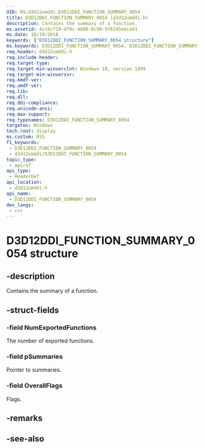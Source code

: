 ```yaml
---
UID: NS:d3d12umddi.D3D12DDI_FUNCTION_SUMMARY_0054
title: D3D12DDI_FUNCTION_SUMMARY_0054 (d3d12umddi.h)
description: Contains the summary of a function.
ms.assetid: 4cc6cf19-479c-4600-8c90-5f6345eece41
ms.date: 10/19/2018
keywords: ["D3D12DDI_FUNCTION_SUMMARY_0054 structure"]
ms.keywords: D3D12DDI_FUNCTION_SUMMARY_0054, D3D12DDI_FUNCTION_SUMMARY_0054,
req.header: d3d12umddi.h
req.include-header: 
req.target-type: 
req.target-min-winverclnt: Windows 10, version 1809
req.target-min-winversvr: 
req.kmdf-ver: 
req.umdf-ver: 
req.lib: 
req.dll: 
req.ddi-compliance: 
req.unicode-ansi: 
req.max-support: 
req.typenames: D3D12DDI_FUNCTION_SUMMARY_0054
targetos: Windows
tech.root: display
ms.custom: RS5
f1_keywords:
 - D3D12DDI_FUNCTION_SUMMARY_0054
 - d3d12umddi/D3D12DDI_FUNCTION_SUMMARY_0054
topic_type:
 - apiref
api_type:
 - HeaderDef
api_location:
 - d3d12umddi.h
api_name:
 - D3D12DDI_FUNCTION_SUMMARY_0054
dev_langs:
 - c++
---
```


# D3D12DDI_FUNCTION_SUMMARY_0054 structure


## -description

Contains the summary of a function.

## -struct-fields

### -field NumExportedFunctions

The number of exported functions.

### -field pSummaries

Pointer to summaries.

### -field OverallFlags

Flags.

## -remarks

## -see-also

